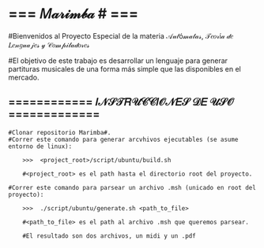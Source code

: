 <h1>=== 𝑀𝒶𝓇𝒾𝓂𝒷𝒶 # ===</h1>

#Bienvenidos al Proyecto Especial de la materia 𝒜𝓊𝓉ó𝓂𝒶𝓉𝒶𝓈, 𝒯𝑒𝑜𝓇í𝒶 𝒹𝑒 𝐿𝑒𝓃𝑔𝓊𝒶𝒿𝑒𝓈 𝓎 𝒞𝑜𝓂𝓅𝒾𝓁𝒶𝒹𝑜𝓇𝑒𝓈

#El objetivo de este trabajo es desarrollar un lenguaje para generar partituras musicales 
    de una forma más simple que las disponibles en el mercado.


<h2>============ 𝐼𝒩𝒮𝒯𝑅𝒰𝒞𝒞𝐼𝒪𝒩𝐸𝒮 𝒟𝐸 𝒰𝒮𝒪 =============</h2>

    
    #Clonar repositorio Marimba#.
    #Correr este comando para generar arcvhivos ejecutables (se asume entorno de linux):

        >>>  <project_root>/script/ubuntu/build.sh

        #<project_root> es el path hasta el directorio root del proyecto.
    
    #Correr este comando para parsear un archivo .msh (unicado en root del proyecto):

        >>>  ./script/ubuntu/generate.sh <path_to_file>

        #<path_to_file> es el path al archivo .msh que queremos parsear.

        #El resultado son dos archivos, un midi y un .pdf
